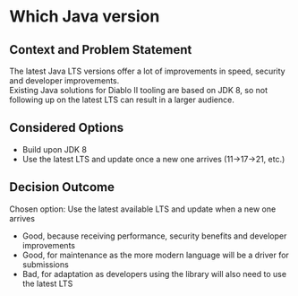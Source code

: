 # Which Java version

## Context and Problem Statement

The latest Java LTS versions offer a lot of improvements in speed, security and developer improvements.  
Existing Java solutions for Diablo II tooling are based on JDK 8, so not following up on the latest LTS can result in a larger audience.

## Considered Options

* Build upon JDK 8
* Use the latest LTS and update once a new one arrives (11->17->21, etc.)

## Decision Outcome

Chosen option: Use the latest available LTS and update when a new one arrives
* Good, because receiving performance, security benefits and developer improvements
* Good, for maintenance as the more modern language will be a driver for submissions
* Bad, for adaptation as developers using the library will also need to use the latest LTS
